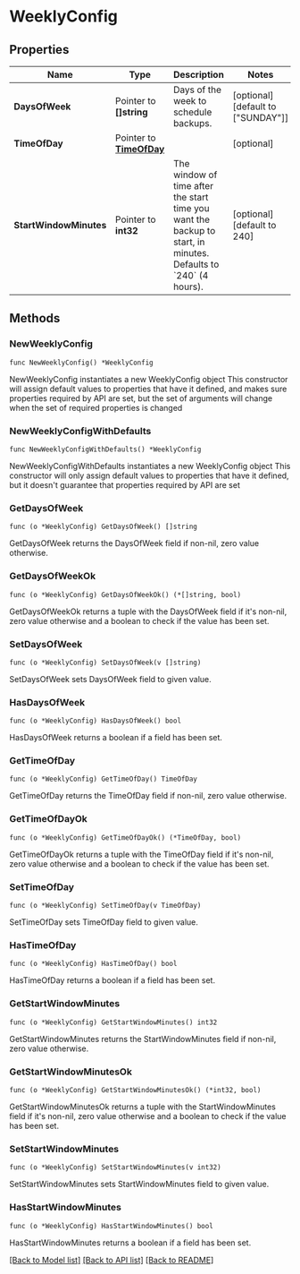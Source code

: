 # WeeklyConfig

## Properties

Name | Type | Description | Notes
------------ | ------------- | ------------- | -------------
**DaysOfWeek** | Pointer to **[]string** | Days of the week to schedule backups.  | [optional] [default to ["SUNDAY"]]
**TimeOfDay** | Pointer to [**TimeOfDay**](TimeOfDay.md) |  | [optional] 
**StartWindowMinutes** | Pointer to **int32** | The window of time after the start time you want the backup to start, in minutes. Defaults to &#x60;240&#x60; (4 hours).  | [optional] [default to 240]

## Methods

### NewWeeklyConfig

`func NewWeeklyConfig() *WeeklyConfig`

NewWeeklyConfig instantiates a new WeeklyConfig object
This constructor will assign default values to properties that have it defined,
and makes sure properties required by API are set, but the set of arguments
will change when the set of required properties is changed

### NewWeeklyConfigWithDefaults

`func NewWeeklyConfigWithDefaults() *WeeklyConfig`

NewWeeklyConfigWithDefaults instantiates a new WeeklyConfig object
This constructor will only assign default values to properties that have it defined,
but it doesn't guarantee that properties required by API are set

### GetDaysOfWeek

`func (o *WeeklyConfig) GetDaysOfWeek() []string`

GetDaysOfWeek returns the DaysOfWeek field if non-nil, zero value otherwise.

### GetDaysOfWeekOk

`func (o *WeeklyConfig) GetDaysOfWeekOk() (*[]string, bool)`

GetDaysOfWeekOk returns a tuple with the DaysOfWeek field if it's non-nil, zero value otherwise
and a boolean to check if the value has been set.

### SetDaysOfWeek

`func (o *WeeklyConfig) SetDaysOfWeek(v []string)`

SetDaysOfWeek sets DaysOfWeek field to given value.

### HasDaysOfWeek

`func (o *WeeklyConfig) HasDaysOfWeek() bool`

HasDaysOfWeek returns a boolean if a field has been set.

### GetTimeOfDay

`func (o *WeeklyConfig) GetTimeOfDay() TimeOfDay`

GetTimeOfDay returns the TimeOfDay field if non-nil, zero value otherwise.

### GetTimeOfDayOk

`func (o *WeeklyConfig) GetTimeOfDayOk() (*TimeOfDay, bool)`

GetTimeOfDayOk returns a tuple with the TimeOfDay field if it's non-nil, zero value otherwise
and a boolean to check if the value has been set.

### SetTimeOfDay

`func (o *WeeklyConfig) SetTimeOfDay(v TimeOfDay)`

SetTimeOfDay sets TimeOfDay field to given value.

### HasTimeOfDay

`func (o *WeeklyConfig) HasTimeOfDay() bool`

HasTimeOfDay returns a boolean if a field has been set.

### GetStartWindowMinutes

`func (o *WeeklyConfig) GetStartWindowMinutes() int32`

GetStartWindowMinutes returns the StartWindowMinutes field if non-nil, zero value otherwise.

### GetStartWindowMinutesOk

`func (o *WeeklyConfig) GetStartWindowMinutesOk() (*int32, bool)`

GetStartWindowMinutesOk returns a tuple with the StartWindowMinutes field if it's non-nil, zero value otherwise
and a boolean to check if the value has been set.

### SetStartWindowMinutes

`func (o *WeeklyConfig) SetStartWindowMinutes(v int32)`

SetStartWindowMinutes sets StartWindowMinutes field to given value.

### HasStartWindowMinutes

`func (o *WeeklyConfig) HasStartWindowMinutes() bool`

HasStartWindowMinutes returns a boolean if a field has been set.


[[Back to Model list]](../README.md#documentation-for-models) [[Back to API list]](../README.md#documentation-for-api-endpoints) [[Back to README]](../README.md)


